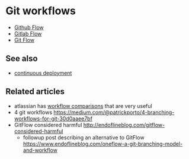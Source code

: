 # Git workflows

- [Github Flow](github.md)
- [Gitlab Flow](gitlab.md)
- [Git Flow](git-flow.md)

## See also
- [continuous deployment](../../continuous-deployment/README.md)

## Related articles
- atlassian has [workflow comparisons](https://www.atlassian.com/git/tutorials/comparing-workflows) that are very useful
- 4 git workflows https://medium.com/@patrickporto/4-branching-workflows-for-git-30d0aaee7bf
- GitFlow considered harmful http://endoflineblog.com/gitflow-considered-harmful
  - followup post describing an alternative to GitFlow https://www.endoflineblog.com/oneflow-a-git-branching-model-and-workflow
